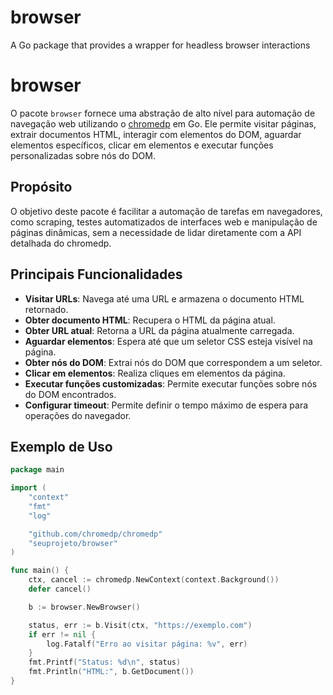 # browser
A Go package that provides a wrapper for headless browser interactions
# browser

O pacote `browser` fornece uma abstração de alto nível para automação de navegação web utilizando o [chromedp](https://github.com/chromedp/chromedp) em Go. Ele permite visitar páginas, extrair documentos HTML, interagir com elementos do DOM, aguardar elementos específicos, clicar em elementos e executar funções personalizadas sobre nós do DOM.

## Propósito

O objetivo deste pacote é facilitar a automação de tarefas em navegadores, como scraping, testes automatizados de interfaces web e manipulação de páginas dinâmicas, sem a necessidade de lidar diretamente com a API detalhada do chromedp.

## Principais Funcionalidades

- **Visitar URLs**: Navega até uma URL e armazena o documento HTML retornado.
- **Obter documento HTML**: Recupera o HTML da página atual.
- **Obter URL atual**: Retorna a URL da página atualmente carregada.
- **Aguardar elementos**: Espera até que um seletor CSS esteja visível na página.
- **Obter nós do DOM**: Extrai nós do DOM que correspondem a um seletor.
- **Clicar em elementos**: Realiza cliques em elementos da página.
- **Executar funções customizadas**: Permite executar funções sobre nós do DOM encontrados.
- **Configurar timeout**: Permite definir o tempo máximo de espera para operações do navegador.

## Exemplo de Uso

```go
package main

import (
    "context"
    "fmt"
    "log"

    "github.com/chromedp/chromedp"
    "seuprojeto/browser"
)

func main() {
    ctx, cancel := chromedp.NewContext(context.Background())
    defer cancel()

    b := browser.NewBrowser()

    status, err := b.Visit(ctx, "https://exemplo.com")
    if err != nil {
        log.Fatalf("Erro ao visitar página: %v", err)
    }
    fmt.Printf("Status: %d\n", status)
    fmt.Println("HTML:", b.GetDocument())
}